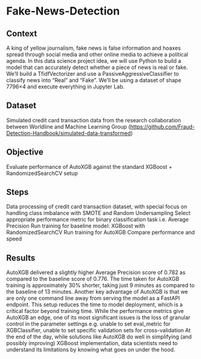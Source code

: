 # Fake-News-Detection
## Context
A king of yellow journalism, fake news is false information and hoaxes spread through social media and other online media to achieve a political agenda. In this data science project idea, we will use Python to build a model that can accurately detect whether a piece of news is real or fake. We’ll build a TfidfVectorizer and use a PassiveAggressiveClassifier to classify news into “Real” and “Fake”. We’ll be using a dataset of shape 7796×4 and execute everything in Jupyter Lab.
## Dataset
Simulated credit card transaction data from the research collaboration between Worldline and Machine Learning Group (https://github.com/Fraud-Detection-Handbook/simulated-data-transformed)
## Objective
Evaluate performance of AutoXGB against the standard XGBoost + RandomizedSearchCV setup
## Steps
Data processing of credit card transaction dataset, with special focus on handling class imbalance with SMOTE and Random Undersampling
Select appropriate performance metric for binary classification task i.e. Average Precision
Run training for baseline model: XGBoost with RandomizedSearchCV
Run training for AutoXGB
Compare performance and speed
## Results
AutoXGB delivered a slightly higher Average Precision score of 0.782 as compared to the baseline score of 0.776.
The time taken for AutoXGB training is approximately 30% shorter, taking just 9 minutes as compared to the baseline of 13 minutes.
Another key advantage of AutoXGB is that we are only one command line away from serving the model as a FastAPI endpoint. This setup reduces the time to model deployment, which is a critical factor beyond training time.
While the performance metrics give AutoXGB an edge, one of its most significant issues is the loss of granular control in the parameter settings e.g. unable to set eval_metric for XGBClassifier, unable to set specific validation sets for cross-validation
At the end of the day, while solutions like AutoXGB do well in simplifying (and possibly improving) XGBoost implementation, data scientists need to understand its limitations by knowing what goes on under the hood.
